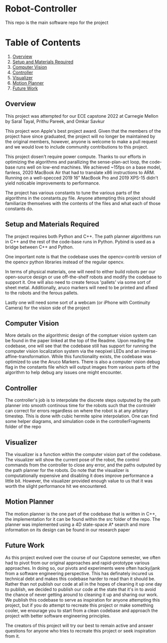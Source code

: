 # Robot-Controller

This repo is the main software repo for the project

# Table of Contents
1. [Overview](#overview)
2. [Setup and Materials Required](#setup-and-materials-required)
3. [Computer Vision](#computer-vision)
4. [Controller](#controller)
5. [Visualizer](#visualizer)
6. [Motion Planner](#motion-planner)
7. [Future Work](#future-work)


## Overview

This project was attempted for our ECE capstone 2022 at Carnegie Mellon by Saral Tayal, Prithu Pareek, and Omkar Savkur

This project won Apple's best project award. Given that the members of the project have since graduated, the project will no longer be maintained by the original members, however, anyone is welcome to make a pull request and we would love to include community contributions to this project.

This project dosen't require power compute. Thanks to our efforts in optimizing the algorithms and parallizing the sense-plan-act loop, the code-base runs well on low-end machines. We achieved ~15fps on a base model, fanless, 2020 MacBook Air that had to translate x86 instructions to ARM. Running on a well-specced 2019 16" MacBook Pro and 2019 XPS-15 didn't yield noticable improvements to performance. 

The project has various constants to tune the various parts of the algorithms in the constants.py file. Anyone attempting this project should familiarize themselves with the contents of the files and what each of those constants do.

## Setup and Materials Required

The project requires both Python and C++. The path planner algorithms run in C++ and the rest of the code-base runs in Python. Pybind is used as a bridge between C++ and Python.

One important note is that the codebase uses the opencv-contrib version of the opencv python libraries instead of the regular opencv.

In terms of physical materials, one will need to either build robots per our open-source design or use off-the-shelf robots and modify the codebase to support it. One will also need to create ferous 'pallets' via some sort of sheet metal. Additionally, aruco markers will need to be printed and afixed to the robots and the ferous pallets.

Lastly one will need some sort of a webcam (or iPhone with Continuity Camera) for the vision side of the project

## Computer Vision

More details on the algorithmic design of the comptuer vision system can be found in the paper linked at the top of the Readme. Upon reading the codebase, one will see that the codebase still has support for running the computer vision localization system via the neopixel LEDs and an inverse-affine-transformation. While this functionality exists, the codebase was optimized to use the Aruco Markers. There is also a computer vision debug flag in the constants file which will output images from various parts of the algorithm to help debug any issues one might encounter. 

## Controller

The controller's job is to interpolate the discrete steps outputed by the path planner into smooth continous time for the robots such that the controlelr can correct for errors regardless on where the robot is at any arbitary timestep. This is done with cubic hermite spine interpolation. One can find some helper diagrams, and simulation code in the controllerFragments folder of the repo

## Visualizer
The visualizer is a function within the computer vision part of the codebase. The visualizer will show the current pose of the robot, the control commands from the controller to close any error, and the paths outputed by the path planner for the robots. Do note that the visualizer is computationally expensive and disabling it does improve performance a little bit. However, the visualizer provided enough value to us that it was worth the slight performance hit we encountered.

## Motion Planner
The motion planner is the one part of the codebase that is written in C++, the implementation for it can be found within the src folder of the repo. The planner was implemented using a 4D state-space A* search and more information on its design can be found in our research paper

## Future Work

As this project evolved over the course of our Capstone semester, we often had to pivot from our original approaches and rapid-prototype various approaches. In doing so, our pivots and experiments were often hacky/jank from a software engineering perspective. This has definately incured us technical debt and makes this codebase harder to read than it should be. Rather than not publish our code at all in the hopes of cleaning it up one day to publish, we decided to publish our code at the state that it's in to avoid the chance of never getting around to cleaning it up and sharing our work. We publish this codebase to serve as inspiration for anyone attempting this project, but if you do attempt to recreate this project or make something cooler, we enourage you to start from a clean codebase and approach the project with better software engineering principles. 

The creators of this project will try our best to remain active and answer questions for anyone who tries to recreate this project or seek inspiration from it.
